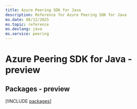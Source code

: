 ```yaml
---
title: Azure Peering SDK for Java
description: Reference for Azure Peering SDK for Java
ms.date: 08/12/2025
ms.topic: reference
ms.devlang: java
ms.service: peering
---
```

# Azure Peering SDK for Java - preview
## Packages - preview
[!INCLUDE [packages](peering-index.md)]